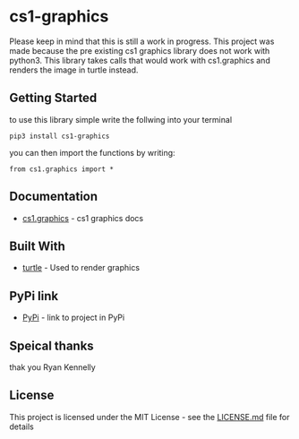 # cs1-graphics
Please keep in mind that this is still a work in progress. This project was made because the pre existing cs1 graphics library does not work with python3. This library takes calls that would work with cs1.graphics and renders the image in turtle instead. 
## Getting Started
to use this library simple write the follwing into your terminal
```
pip3 install cs1-graphics
```
you can then import the functions by writing:
```
from cs1.graphics import *
```
##  Documentation
* [cs1.graphics](http://www.cs1graphics.org/) - cs1 graphics docs
## Built With
* [turtle](https://docs.python.org/3/library/turtle.html) - Used to render graphics
## PyPi link
* [PyPi](https://pypi.org/project/cs1-graphics/) - link to project in PyPi
## Speical thanks
thak you Ryan Kennelly 
## License

This project is licensed under the MIT License - see the [LICENSE.md](LICENSE.md) file for details
